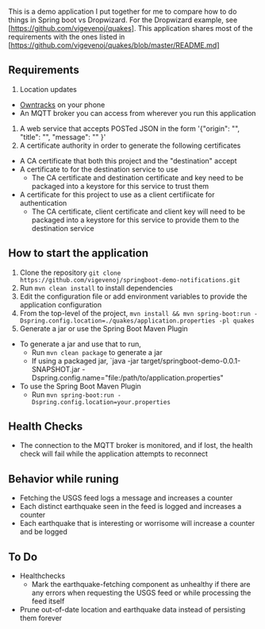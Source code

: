 This is a demo application I put together for me to compare how to do things in Spring boot vs Dropwizard. For the Dropwizard example, see [https://github.com/vigevenoj/quakes]. This application shares most of the requirements with the ones listed in [https://github.com/vigevenoj/quakes/blob/master/README.md]

Requirements
---
1. Location updates
  * [Owntracks](http://owntracks.org) on your phone
  * An MQTT broker you can access from wherever you run this application
1. A web service that accepts POSTed JSON in the form '{"origin": "", "title": "", "message": "" }'
1. A certificate authority in order to generate the following certificates
  * A CA certificate that both this project and the "destination" accept
  * A certificate to for the destination service to use
    * The CA certificate and destination certificate and key need to be packaged into a keystore for this service to trust them
  * A certificate for this project to use as a client certifiicate for authentication
    * The CA certificate, client certificate and client key will need to be packaged into a keystore for this service to provide them to the destination service

How to start the application
---
1. Clone the repository `git clone https://github.com/vigevenoj/springboot-demo-notifications.git`
1. Run `mvn clean install` to install dependencies
1. Edit the configuration file or add environment variables to provide the application configuration
1. From the top-level of the project, `mvn install && mvn spring-boot:run -Dspring.config.location=./quakes/application.properties -pl quakes`
1. Generate a jar or use the Spring Boot Maven Plugin
  * To generate a jar and use that to run,
    * Run `mvn clean package` to generate a jar
    * If using a packaged jar, `java -jar target/springboot-demo-0.0.1-SNAPSHOT.jar -Dspring.config.name="file:/path/to/application.properties"
  * To use the Spring Boot Maven Plugin
    * Run `mvn spring-boot:run -Dspring.config.location=your.properties`


Health Checks
---
* The connection to the MQTT broker is monitored, and if lost, the health check will fail while the application attempts to reconnect

Behavior while runing
---
* Fetching the USGS feed logs a message and increases a counter
* Each distinct earthquake seen in the feed is logged and increases a counter
* Each earthquake that is interesting or worrisome will increase a counter and be logged

To Do
---
* Healthchecks
  * Mark the earthquake-fetching component as unhealthy if there are any errors when requesting the USGS feed or while processing the feed itself
* Prune out-of-date location and earthquake data instead of persisting them forever
